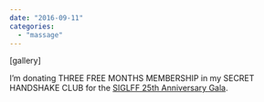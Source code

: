 ```yaml
---
date: "2016-09-11"
categories: 
  - "massage"
---
```


\[gallery\]

I’m donating THREE FREE MONTHS MEMBERSHIP in my SECRET HANDSHAKE CLUB for the [SIGLFF 25th Anniversary Gala](http://siglff.org).
